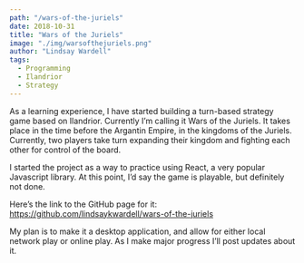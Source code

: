 ```yaml
---
path: "/wars-of-the-juriels"
date: 2018-10-31
title: "Wars of the Juriels"
image: "./img/warsofthejuriels.png"
author: "Lindsay Wardell"
tags:
  - Programming
  - Ilandrior
  - Strategy
---
```

As a learning experience, I have started building a turn-based strategy game based on Ilandrior. Currently I’m calling it Wars of the Juriels. It takes place in the time before the Argantin Empire, in the kingdoms of the Juriels. Currently, two players take turn expanding their kingdom and fighting each other for control of the board.

I started the project as a way to practice using React, a very popular Javascript library. At this point, I’d say the game is playable, but definitely not done.

Here’s the link to the GitHub page for it: https://github.com/lindsaykwardell/wars-of-the-juriels

My plan is to make it a desktop application, and allow for either local network play or online play. As I make major progress I’ll post updates about it.